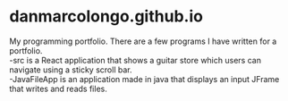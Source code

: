 # danmarcolongo.github.io
My programming portfolio.
There are a few programs I have written for a portfolio.</br>
-src is a React application that shows a guitar store which users can navigate using a sticky scroll bar.</br>
-JavaFileApp is an application made in java that displays an input JFrame that writes and reads files.
